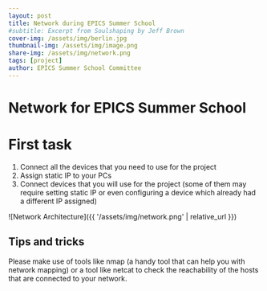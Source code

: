 ```yaml
---
layout: post
title: Network during EPICS Summer School
#subtitle: Excerpt from Soulshaping by Jeff Brown
cover-img: /assets/img/berlin.jpg
thumbnail-img: /assets/img/image.png
share-img: /assets/img/network.png
tags: [project]
author: EPICS Summer School Committee
---
```


# Network for EPICS Summer School

# First task

1. Connect all the devices that you need to use for the project
2. Assign static IP to your PCs 
3. Connect devices that you will use for the project (some of them may require setting static IP or even configuring a device which already had a different IP assigned)

![Network Architecture]({{ '/assets/img/network.png' | relative_url }})

## Tips and tricks

Please make use of tools like nmap (a handy tool that can help you with network mapping) or a tool like netcat to check the reachability of the hosts that are connected to your network.